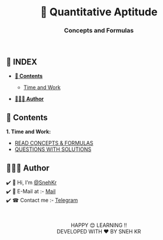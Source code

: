 <div align="center"><h1>🔬 Quantitative Aptitude</h1>
<h3>Concepts and Formulas</h3>
</div><br>

## **📑 INDEX**

- [**📑 Contents**](#contents)

  - [Time and Work](#i-1)

- [**👨🏻‍💻 Author**](#author)

<a name="contents"></a>

## 📑 Contents

<a name="i-1"></a>

**1. Time and Work:**

- [READ CONCEPTS & FORMULAS](Time.and.Work/README.md)
- [QUESTIONS WITH SOLUTIONS](Time.and.Work/Question.md)

<a name="author"></a>

## 👨🏻‍💻 Author

✔️ 👋 Hi, I’m [@SnehKr](https:://snehkr.in)</br>
✔️ 📧 E-Mail at :- [Mail](mailto:snehkr.official@gmail.com) </br>
✔️ ☎ Contact me :- <a href="https://telegram.dog/snehkr">Telegram</a></br>

</br>

<p align="center">
  HAPPY 😊 LEARNING !!</br>
  DEVELOPED WITH ❤️ BY SNEH KR 
</p>
